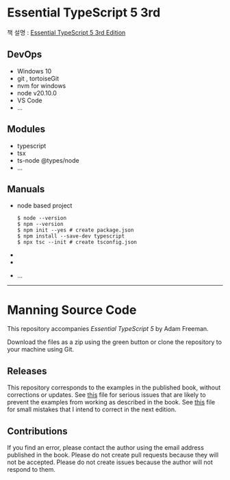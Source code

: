 # Essential TypeScript 5 3rd

책 설명 : [Essential TypeScript 5 3rd Edition](https://www.manning.com/books/essential-typescript-5-third-edition)

## DevOps

- Windows 10
- git , tortoiseGit
- nvm for windows
- node v20.10.0
- VS Code
- ...

## Modules

- typescript
- tsx
- ts-node @types/node
- ...

## Manuals

- node based project
  ```
  $ node --version
  $ npm --version
  $ npm init --yes # create package.json
  $ npm install --save-dev typescript
  $ npx tsc --init # create tsconfig.json
  ```

- 
- 
- ...

---


# Manning Source Code

This repository accompanies *Essential TypeScript 5* by Adam Freeman.

Download the files as a zip using the green button or clone the repository to your machine using Git.

## Releases

This repository corresponds to the examples in the published book, without corrections or updates. See [this](errata.md) file for serious issues that are likely to prevent the examples from working as described in the book. See [this](typos.md) file for small mistakes that I intend to correct in the next edition.

## Contributions

If you find an error, please contact the author using the email address published in the book. Please do not create pull requests because they will not be accepted. Please do not create issues because the author will not respond to them.

